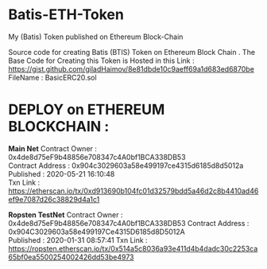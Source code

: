 # Batis-ETH-Token
My (Batis) Token published on Ethereum Block-Chain 

Source code for creating Batis (BTIS) Token on Ethereum Block Chain .
The Base Code for Creating this Token is Hosted in this Link :
https://gist.github.com/giladHaimov/8e81dbde10c9aeff69a1d683ed6870be   
FileName : BasicERC20.sol

# DEPLOY on ETHEREUM BLOCKCHAIN :
 
**Main Net**
   Contract Owner : 0x4de8d75eF9b48856e708347c4A0bf1BCA338DB53  
   Contract Address : 0x904c3029603a58e499197ce4315d6185d8d5012a  
   Published : 2020-05-21  16:10:48  
   Txn Link : https://etherscan.io/tx/0xd913690b104fc01d32579bdd5a46d2c8b4410ad46ef9e7087d26c38829d4a1c1   
   
**Ropsten TestNet**
   Contract Owner : 0x4de8d75eF9b48856e708347c4A0bf1BCA338DB53 
   Contract Address : 0x904C3029603a58e499197Ce4315D6185d8D5012A   
   Published : 2020-01-31  08:57:41 
   Txn Link : https://ropsten.etherscan.io/tx/0x514a5c8036a93e411d4b4dadc30c2253ca65bf0ea5500254002426dd53be4973    
      
     
    
   
   
